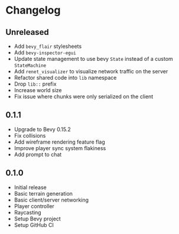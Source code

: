 # Changelog

## Unreleased

- Add `bevy_flair` stylesheets
- Add `bevy-inspector-egui`
- Update state management to use bevy `State` instead of a custom `StateMachine`
- Add `renet_visualizer` to visualize network traffic on the server
- Refactor shared code into `lib` namespace
- Drop `lib::` prefix
- Increase world size
- Fix issue where chunks were only serialized on the client

## 0.1.1

- Upgrade to Bevy 0.15.2
- Fix collisions
- Add wireframe rendering feature flag
- Improve player sync system flakiness
- Add prompt to chat

## 0.1.0

- Initial release
- Basic terrain generation
- Basic client/server networking
- Player controller
- Raycasting
- Setup Bevy project
- Setup GitHub CI
